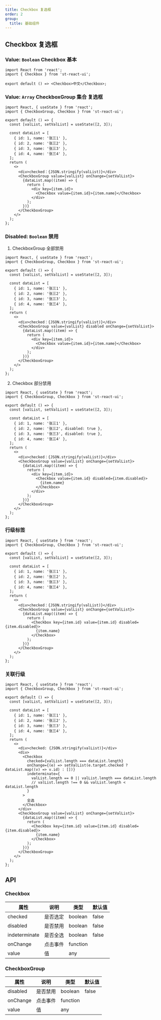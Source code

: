 ```yaml
---
title: Checkbox 复选框
order: 2
group:
  title: 基础组件
---
```


## Checkbox 复选框

### Value: `Boolean` Checkbox 基本

```tsx
import React from 'react';
import { Checkbox } from 'st-react-ui';

export default () => <Checkbox>中文</Checkbox>;
```

### Value: `Array` CheckboxGroup 集合 复选框

```tsx
import React, { useState } from 'react';
import { CheckboxGroup, Checkbox } from 'st-react-ui';

export default () => {
  const [valList, setValList] = useState([2, 3]);

  const dataList = [
    { id: 1, name: '张三1' },
    { id: 2, name: '张三2' },
    { id: 3, name: '张三3' },
    { id: 4, name: '张三4' },
  ];
  return (
    <>
      <div>checked：{JSON.stringify(valList)}</div>
      <CheckboxGroup value={valList} onChange={setValList}>
        {dataList.map((item) => {
          return (
            <div key={item.id}>
              <Checkbox value={item.id}>{item.name}</Checkbox>
            </div>
          );
        })}
      </CheckboxGroup>
    </>
  );
};
```

### Disabled: `Boolean` 禁用

1. CheckboxGroup 全部禁用

```tsx
import React, { useState } from 'react';
import { CheckboxGroup, Checkbox } from 'st-react-ui';

export default () => {
  const [valList, setValList] = useState([2, 3]);

  const dataList = [
    { id: 1, name: '张三1' },
    { id: 2, name: '张三2' },
    { id: 3, name: '张三3' },
    { id: 4, name: '张三4' },
  ];
  return (
    <>
      <div>checked：{JSON.stringify(valList)}</div>
      <CheckboxGroup value={valList} disabled onChange={setValList}>
        {dataList.map((item) => {
          return (
            <div key={item.id}>
              <Checkbox value={item.id}>{item.name}</Checkbox>
            </div>
          );
        })}
      </CheckboxGroup>
    </>
  );
};
```

2. Checkbox 部分禁用

```tsx
import React, { useState } from 'react';
import { CheckboxGroup, Checkbox } from 'st-react-ui';

export default () => {
  const [valList, setValList] = useState([2, 3]);

  const dataList = [
    { id: 1, name: '张三1' },
    { id: 2, name: '张三2', disabled: true },
    { id: 3, name: '张三3', disabled: true },
    { id: 4, name: '张三4' },
  ];
  return (
    <>
      <div>checked：{JSON.stringify(valList)}</div>
      <CheckboxGroup value={valList} onChange={setValList}>
        {dataList.map((item) => {
          return (
            <div key={item.id}>
              <Checkbox value={item.id} disabled={item.disabled}>
                {item.name}
              </Checkbox>
            </div>
          );
        })}
      </CheckboxGroup>
    </>
  );
};
```

### 行级标签

```tsx
import React, { useState } from 'react';
import { CheckboxGroup, Checkbox } from 'st-react-ui';

export default () => {
  const [valList, setValList] = useState([2, 3]);

  const dataList = [
    { id: 1, name: '张三1' },
    { id: 2, name: '张三2' },
    { id: 3, name: '张三3' },
    { id: 4, name: '张三4' },
  ];
  return (
    <>
      <div>checked：{JSON.stringify(valList)}</div>
      <CheckboxGroup value={valList} onChange={setValList}>
        {dataList.map((item) => {
          return (
            <Checkbox key={item.id} value={item.id} disabled={item.disabled}>
              {item.name}
            </Checkbox>
          );
        })}
      </CheckboxGroup>
    </>
  );
};
```

### 关联行级

```tsx
import React, { useState } from 'react';
import { CheckboxGroup, Checkbox } from 'st-react-ui';

export default () => {
  const [valList, setValList] = useState([2, 3]);

  const dataList = [
    { id: 1, name: '张三1' },
    { id: 2, name: '张三2' },
    { id: 3, name: '张三3' },
    { id: 4, name: '张三4' },
  ];
  return (
    <>
      <div>checked: {JSON.stringify(valList)}</div>
      <div>
        <Checkbox
          checked={valList.length === dataList.length}
          onChange={(e) => setValList(e.target.checked ? dataList.map((v) => v.id) : [])}
          indeterminate={
            valList.length == 0 || valList.length === dataList.length
            // valList.length !== 0 && valList.length < dataList.length
          }
        >
          全选
        </Checkbox>
      </div>
      <CheckboxGroup value={valList} onChange={setValList}>
        {dataList.map((item) => {
          return (
            <Checkbox key={item.id} value={item.id} disabled={item.disabled}>
              {item.name}
            </Checkbox>
          );
        })}
      </CheckboxGroup>
    </>
  );
};
```

## API

### Checkbox

| 属性          | 说明     | 类型     | 默认值 |
| ------------- | -------- | -------- | ------ |
| checked       | 是否选定 | boolean  | false  |
| disabled      | 是否禁用 | boolean  | false  |
| indeterminate | 是否全选 | boolean  | false  |
| onChange      | 点击事件 | function |        |
| value         | 值       | any      |        |

### CheckboxGroup

| 属性     | 说明     | 类型     | 默认值 |
| -------- | -------- | -------- | ------ |
| disabled | 是否禁用 | boolean  | false  |
| onChange | 点击事件 | function |        |
| value    | 值       | any      |        |
